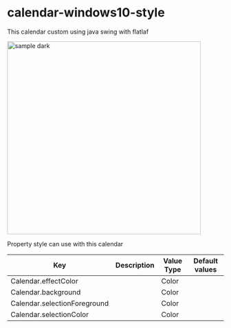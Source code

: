 # calendar-windows10-style

This calendar custom using java swing with flatlaf

<img src="https://github.com/DJ-Raven/calendar-windows10-style/assets/58245926/266ce60b-3ef9-4b8e-80c4-2ef6a4c3ae0a" alt="sample dark" width="450"/>

Property style can use with this calendar


| Key          | Description  | Value Type | Default values |
| ------------ | ------------ |------------|----------------|
| Calendar.effectColor |  | Color | |
| Calendar.background |  | Color | |
| Calendar.selectionForeground |  | Color | |
| Calendar.selectionColor |  | Color | |
